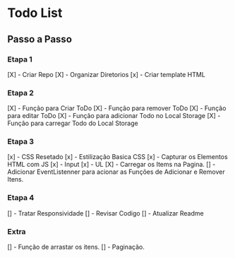 # Todo List


## Passo a Passo


### Etapa 1

[X] - Criar Repo
[X] - Organizar Diretorios
[x] - Criar template HTML

### Etapa 2

[X] - Função para Criar ToDo
[X] - Função para remover ToDo
[X] - Função para editar ToDo
[X] - Função para adicionar Todo no Local Storage
[X] - Função para carregar Todo do Local Storage


### Etapa 3

[x] - CSS Resetado
[x] - Estilização Basica CSS
[x] - Capturar os Elementos HTML com JS
    [x] - Input
    [x] - UL
[X] - Carregar os Items na Pagina.
[] - Adicionar EventListenner para acionar as Funções de Adicionar e Remover Itens.

### Etapa 4

[] - Tratar Responsividade
[] - Revisar Codigo
[] - Atualizar Readme

### Extra
[] - Função de arrastar os itens.
[] - Paginação.